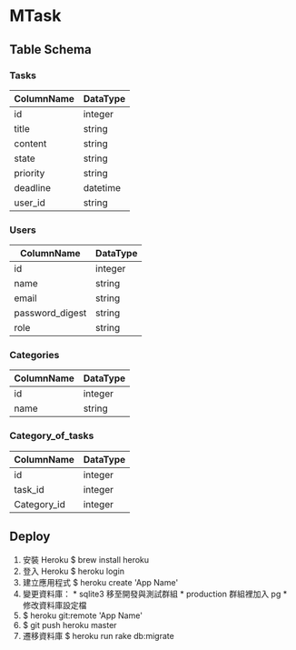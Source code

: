 # MTask

## Table Schema

### Tasks                             
  ColumnName      | DataType 
  ----------      | -------- 
  id              | integer 
  title           | string
  content         | string  
  state           | string  
  priority        | string
  deadline        | datetime      
  user_id         | string

### Users
  ColumnName      | DataType 
  ----------      | -------- 
  id              | integer 
  name            | string
  email           | string  
  password_digest | string  
  role            | string

### Categories
  ColumnName      | DataType 
  ----------      | -------- 
  id              | integer 
  name            | string

### Category_of_tasks
  ColumnName      | DataType 
  ----------      | -------- 
  id              | integer 
  task_id         | integer
  Category_id     | integer  

## Deploy
  1. 安裝 Heroku  $ brew install heroku
  2. 登入 Heroku  $ heroku login
  3. 建立應用程式 $ heroku create 'App Name'
  4. 變更資料庫：
    * sqlite3 移至開發與測試群組
    * production 群組裡加入 pg
    * 修改資料庫設定檔
  5. $ heroku git:remote 'App Name'
  6. $ git push heroku master
  7. 遷移資料庫  $ heroku run rake db:migrate

  